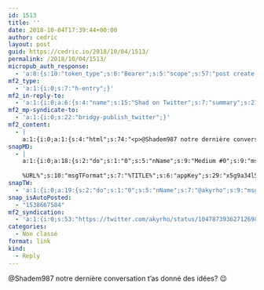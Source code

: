 ```yaml
---
id: 1513
title: ''
date: 2018-10-04T17:39:44+00:00
author: cedric
layout: post
guid: https://cedric.io/2018/10/04/1513/
permalink: /2018/10/04/1513/
micropub_auth_response:
  - 'a:8:{s:10:"token_type";s:6:"Bearer";s:5:"scope";s:57:"post create delete update read follow mute block channels";s:2:"me";s:17:"https://cedric.io";s:9:"issued_by";s:45:"https://cedric.io/wp-json/indieauth/1.0/token";s:9:"client_id";s:25:"https://alltogethernow.io";s:9:"issued_at";i:1538645629;s:4:"user";i:1;s:13:"last_accessed";i:1538667583;}'
mf2_type:
  - 'a:1:{i:0;s:7:"h-entry";}'
mf2_in-reply-to:
  - 'a:1:{i:0;a:6:{s:4:"name";s:15:"Shad on Twitter";s:7:"summary";s:214:"“Pour inaugurer le fait que j&#039;vais claquer des thunes dans ma &quot;nouvelle&quot; collection #retrogaming, un petit #blog tout frais pour immortaliser les trouvailles :&#010;&#010;https://t.co/8UqGibUnNV”";s:8:"featured";s:77:"https://pbs.twimg.com/profile_images/1043870315326173191/DCXVKLOE_400x400.jpg";s:11:"publication";s:7:"Twitter";s:5:"photo";a:7:{i:0;s:77:"https://pbs.twimg.com/profile_images/1043870315326173191/DCXVKLOE_400x400.jpg";i:1;s:67:"https://pbs.twimg.com/profile_banners/287151755/1537711966/1500x500";i:2;s:76:"https://pbs.twimg.com/profile_images/1043870315326173191/DCXVKLOE_normal.jpg";i:3;s:76:"https://pbs.twimg.com/profile_images/1043870315326173191/DCXVKLOE_bigger.jpg";i:4;s:76:"https://pbs.twimg.com/profile_images/1014544629801181184/y7hN8ZyV_normal.jpg";i:5;s:76:"https://pbs.twimg.com/profile_images/542613004538228736/5HAbRJRt_normal.jpeg";i:6;s:75:"https://pbs.twimg.com/profile_images/969580666273886208/t6WqnGza_normal.jpg";}s:3:"url";s:56:"https://twitter.com/Shadem987/status/1047866852230291461";}}'
mf2_mp-syndicate-to:
  - 'a:1:{i:0;s:22:"bridgy-publish_twitter";}'
mf2_content:
  - |
    a:1:{i:0;a:1:{s:4:"html";s:74:"<p>@Shadem987 notre dernière conversation t'as donné des idées? ;-)</p>";}}
snapMD:
  - |
    a:1:{i:0;a:18:{s:2:"do";s:1:"0";s:5:"nName";s:9:"Medium #0";s:9:"msgFormat";s:19:"%FULLTEXT%
    
    %URL%";s:10:"msgTFormat";s:7:"%TITLE%";s:6:"appKey";s:29:"x5g9a34l5z294i5y2q284e4g54454";s:6:"appSec";s:85:"d3h0a44e4s2b4i5u2r234m5f5b4v2l5q2a444h574347464a454x2w20374447494c484b4w2c464f5u2d4z2";s:8:"inclTags";s:1:"1";s:7:"fltrsOn";i:0;s:5:"fltrs";a:0:{}s:7:"proxyOn";i:0;s:7:"useSURL";i:0;s:1:"v";i:350;s:4:"publ";s:1:"0";s:11:"accessToken";s:65:"2353413aa5437433e5648ccf74a16119308317c52d1a24d8ed99f26add037528a";s:12:"appAppUserID";s:65:"104b21fd8da79171a6e7bf800d03b4b761204f242935e05d2d86850a6b1635f77";s:14:"appAppUserName";s:26:"Cédric Bousmanne (akyrho)";s:13:"appAppUserURL";s:26:"https://medium.com/@akyrho";s:7:"pubList";a:0:{}}}
snapTW:
  - 'a:1:{i:0;a:19:{s:2:"do";s:1:"0";s:5:"nName";s:7:"@akyrho";s:9:"msgFormat";s:26:"%TITLE%. %EXCERPT% - %URL%";s:6:"appKey";s:55:"x5g9a8325v2y475r3c4m48584n53446p423r3r5u3e356j5j3k4r2p3";s:6:"appSec";s:105:"d3h0a94o46415u594v3q5l5n5l4r4x474x4j484o473u4i5w2m4k494z2k344n306n5r3l5v2s554p4n3p3k45495c3z4v4d3m3u5w525";s:7:"fltrsOn";i:0;s:5:"fltrs";a:0:{}s:7:"proxyOn";i:0;s:7:"useSURL";i:0;s:1:"v";i:350;s:5:"twURL";s:25:"http://twitter.com/akyrho";s:11:"accessToken";s:50:"6678782-Eyg60SCeh7762DEIsYtTPD5GVeOuSN8ATMdF2Lpppe";s:14:"accessTokenSec";s:45:"PgGDCbcYLJnR5esZjY9ID72A33mUNCYnQwaQTBsojSJNa";s:5:"tw140";i:0;s:10:"riComments";s:1:"1";s:11:"riCommentsM";s:1:"1";s:12:"riCommentsAA";s:1:"1";s:8:"attchImg";s:1:"1";s:9:"wpImgSize";s:4:"full";}}'
snap_isAutoPosted:
  - "1538667584"
mf2_syndication:
  - 'a:1:{i:0;s:53:"https://twitter.com/akyrho/status/1047873936271269888";}'
categories:
  - Non classé
format: link
kind:
  - Reply
---
```

@Shadem987 notre dernière conversation t&rsquo;as donné des idées? 😉